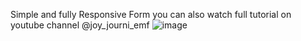 Simple and fully Responsive Form 
you can also watch full tutorial on youtube channel @joy_journi_emf
![image](https://github.com/user-attachments/assets/ec1a9252-1d42-4b19-aae2-5f2f0524a93c)

